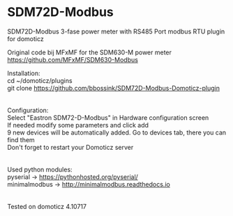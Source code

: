 # SDM72D-Modbus
SDM72D-Modbus 3-fase power meter with RS485 Port modbus RTU plugin for domoticz

Original code bij MFxMF for the SDM630-M power meter https://github.com/MFxMF/SDM630-Modbus

Installation: <br>
cd ~/domoticz/plugins<br>
git clone https://github.com/bbossink/SDM72D-Modbus-Domoticz-plugin <br>
<br><br>
Configuration: <br>
Select "Eastron SDM72-D-Modbus" in Hardware configuration screen<br>
If needed modify some parameters and click add<br>
9 new devices will be automatically added. Go to devices tab, there you can find them<br>
Don't forget to restart your Domoticz server<br>
<br><br>
Used python modules: <br>
pyserial -> https://pythonhosted.org/pyserial/ <br>
minimalmodbus -> http://minimalmodbus.readthedocs.io<br>
<br>
<br>
Tested on domoticz 4.10717

